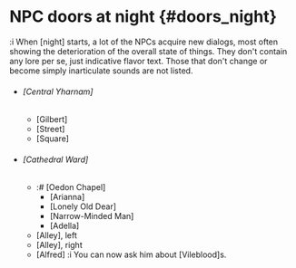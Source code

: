 # NPC doors at night {#doors_night}
:i When [night] starts, a lot of the NPCs acquire new dialogs, most often showing the deterioration of the overall state of things. They don't contain any lore per se, just indicative flavor text.
Those that don't change or become simply inarticulate sounds are not listed.
- ###### [Central Yharnam]
  - [Gilbert]
  - [Street]
  - [Square]
- ###### [Cathedral Ward]
  - :# [Oedon Chapel]
    - [Arianna]
    - [Lonely Old Dear]
    - [Narrow-Minded Man]
    - [Adella]
  - [Alley], left
  - [Alley], right
  - [Alfred]
    :i You can now ask him about [Vileblood]s.
